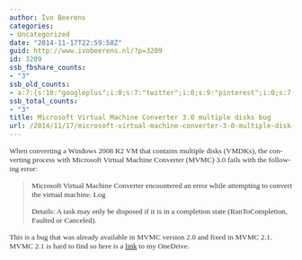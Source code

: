 ```yaml
---
author: Ivo Beerens
categories:
- Uncategorized
date: "2014-11-17T22:59:58Z"
guid: http://www.ivobeerens.nl/?p=3209
id: 3209
ssb_fbshare_counts:
- "3"
ssb_old_counts:
- a:7:{s:10:"googleplus";i:0;s:7:"twitter";i:0;s:9:"pinterest";i:0;s:7:"fbshare";i:3;s:8:"linkedin";i:0;s:6:"reddit";i:0;s:6:"tumblr";i:0;}
ssb_total_counts:
- "3"
title: Microsoft Virtual Machine Converter 3.0 multiple disks bug
url: /2014/11/17/microsoft-virtual-machine-converter-3-0-multiple-disk-bug/
---
```


<span lang="EN-US" style="color: #333333; font-family: 'Georgia',serif; font-size: 10pt;">When converting a Windows 2008 R2 VM that contains multiple disks (VMDKs), the converting process with Microsoft Virtual Machine Converter (MVMC) 3.0 fails with the following error:</span>

> <span lang="EN-US" style="color: #333333; font-family: 'Georgia',serif; font-size: 10pt;">Microsoft Virtual Machine Converter encountered an error while attempting to convert the virtual machine. Log </span>
> 
> <span lang="EN-US" style="color: #333333; font-family: 'Georgia',serif; font-size: 10pt;">Details: A task may only be disposed if it is in a completion state (RanToCompletion, Faulted or Canceled).</span>

<span lang="EN-US" style="color: #333333; font-family: 'Georgia',serif; font-size: 10pt;">This is a bug that was already available in MVMC version 2.0 and fixed in MVMC 2.1. MVMC 2.1 is hard to find so here is a [link](https://onedrive.live.com/redir?resid=570EBBF7BFDEA790!15622&authkey=!APrHxFQBdUYy0wc&ithint=folder%2czip) to my OneDrive.</span>

